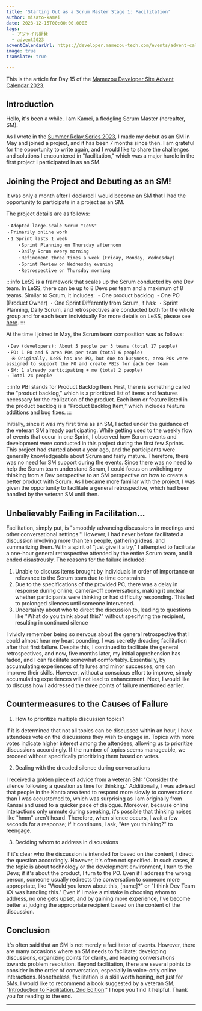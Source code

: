 ```yaml
---
title: 'Starting Out as a Scrum Master Stage 1: Facilitation'
author: misato-kamei
date: 2023-12-15T00:00:00.000Z
tags:
  - アジャイル開発
  - advent2023
adventCalendarUrl: https://developer.mamezou-tech.com/events/advent-calendar/2023/
image: true
translate: true

---
```





This is the article for Day 15 of the [Mamezou Developer Site Advent Calendar 2023](/events/advent-calendar/2023/).

## Introduction
Hello, it's been a while. I am Kamei, a fledgling Scrum Master (hereafter, SM).

As I wrote in the [Summer Relay Series 2023](https://developer.mamezou-tech.com/blogs/2023/07/27/consultation-for-fledgling-scrum-masters/), I made my debut as an SM in May and joined a project, and it has been 7 months since then. I am grateful for the opportunity to write again, and I would like to share the challenges and solutions I encountered in "facilitation," which was a major hurdle in the first project I participated in as an SM.

## Joining the Project and Debuting as an SM!
It was only a month after I declared I would become an SM that I had the opportunity to participate in a project as an SM.

The project details are as follows:

    ・Adopted large-scale Scrum "LeSS"
    ・Primarily online work
    ・1 Sprint lasts 1 week
        ・Sprint Planning on Thursday afternoon
        ・Daily Scrum every morning
        ・Refinement three times a week (Friday, Monday, Wednesday)
        ・Sprint Review on Wednesday evening
        ・Retrospective on Thursday morning

:::info
LeSS is a framework that scales up the Scrum conducted by one Dev team. In LeSS, there can be up to 8 Devs per team and a maximum of 8 teams. Similar to Scrum, it includes:
    ・One product backlog
    ・One PO (Product Owner)
    ・One Sprint
Differently from Scrum, it has:
    ・Sprint Planning, Daily Scrum, and retrospectives are conducted both for the whole group and for each team individually
For more details on LeSS, please see [here](https://less.works/jp/less/framework).
:::

At the time I joined in May, the Scrum team composition was as follows:

    ・Dev (developers): About 5 people per 3 teams (total 17 people)
    ・PO: 1 PO and 5 area POs per team (total 6 people)
      ※ Originally, LeSS has one PO, but due to busyness, area POs were assigned to support the PO and create PBIs for each Dev team
    ・SM: 1 already participating + me (total 2 people)
    → Total 24 people

:::info
PBI stands for Product Backlog Item. First, there is something called the "product backlog," which is a prioritized list of items and features necessary for the realization of the product. Each item or feature listed in the product backlog is a "Product Backlog Item," which includes feature additions and bug fixes.
:::

Initially, since it was my first time as an SM, I acted under the guidance of the veteran SM already participating. While getting used to the weekly flow of events that occur in one Sprint, I observed how Scrum events and development were conducted in this project during the first few Sprints. This project had started about a year ago, and the participants were generally knowledgeable about Scrum and fairly mature. Therefore, there was no need for SM support during the events. Since there was no need to help the Scrum team understand Scrum, I could focus on switching my thinking from a Dev perspective to an SM perspective on how to create a better product with Scrum. As I became more familiar with the project, I was given the opportunity to facilitate a general retrospective, which had been handled by the veteran SM until then.

## Unbelievably Failing in Facilitation...

Facilitation, simply put, is "smoothly advancing discussions in meetings and other conversational settings." However, I had never before facilitated a discussion involving more than ten people, gathering ideas, and summarizing them. With a spirit of "just give it a try," I attempted to facilitate a one-hour general retrospective attended by the entire Scrum team, and it ended disastrously. The reasons for the failure included:

1) Unable to discuss items brought by individuals in order of importance or relevance to the Scrum team due to time constraints
2) Due to the specifications of the provided PC, there was a delay in response during online, camera-off conversations, making it unclear whether participants were thinking or had difficulty responding. This led to prolonged silences until someone intervened.
3) Uncertainty about who to direct the discussion to, leading to questions like "What do you think about this?" without specifying the recipient, resulting in continued silence

I vividly remember being so nervous about the general retrospective that I could almost hear my heart pounding. I was secretly dreading facilitation after that first failure. Despite this, I continued to facilitate the general retrospectives, and now, five months later, my initial apprehension has faded, and I can facilitate somewhat comfortably. Essentially, by accumulating experiences of failures and minor successes, one can improve their skills. However, without a conscious effort to improve, simply accumulating experiences will not lead to enhancement. Next, I would like to discuss how I addressed the three points of failure mentioned earlier.

## Countermeasures to the Causes of Failure

1) How to prioritize multiple discussion topics?

If it is determined that not all topics can be discussed within an hour, I have attendees vote on the discussions they wish to engage in. Topics with more votes indicate higher interest among the attendees, allowing us to prioritize discussions accordingly. If the number of topics seems manageable, we proceed without specifically prioritizing them based on votes.

2) Dealing with the dreaded silence during conversations

I received a golden piece of advice from a veteran SM: "Consider the silence following a question as time for thinking." Additionally, I was advised that people in the Kanto area tend to respond more slowly to conversations than I was accustomed to, which was surprising as I am originally from Kansai and used to a quicker pace of dialogue. Moreover, because online interactions only unmute during speaking, it's possible that thinking noises like "hmm" aren't heard. Therefore, when silence occurs, I wait a few seconds for a response; if it continues, I ask, "Are you thinking?" to reengage.

3) Deciding whom to address in discussions

If it's clear who the discussion is intended for based on the content, I direct the question accordingly. However, it's often not specified. In such cases, if the topic is about technology or the development environment, I turn to the Devs; if it's about the product, I turn to the PO. Even if I address the wrong person, someone usually redirects the conversation to someone more appropriate, like "Would you know about this, [name]?" or "I think Dev Team XX was handling this." Even if I make a mistake in choosing whom to address, no one gets upset, and by gaining more experience, I've become better at judging the appropriate recipient based on the content of the discussion.

## Conclusion

It's often said that an SM is not merely a facilitator of events. However, there are many occasions where an SM needs to facilitate: developing discussions, organizing points for clarity, and leading conversations towards problem resolution. Beyond facilitation, there are several points to consider in the order of conversation, especially in voice-only online interactions. Nonetheless, facilitation is a skill worth honing, not just for SMs. I would like to recommend a book suggested by a veteran SM, "[Introduction to Facilitation, 2nd Edition](https://www.amazon.co.jp/dp/4532113989/)." I hope you find it helpful. Thank you for reading to the end.

---
